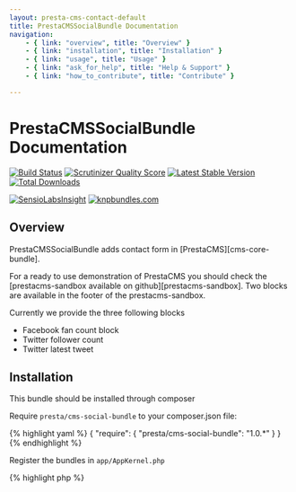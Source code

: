 ```yaml
---
layout: presta-cms-contact-default
title: PrestaCMSSocialBundle Documentation
navigation:
    - { link: "overview", title: "Overview" }
    - { link: "installation", title: "Installation" }
    - { link: "usage", title: "Usage" }
    - { link: "ask_for_help", title: "Help & Support" }
    - { link: "how_to_contribute", title: "Contribute" }

---
```


# PrestaCMSSocialBundle Documentation
[![Build Status](https://secure.travis-ci.org/prestaconcept/PrestaCMSSocialBundle.png?branch=master)](http://travis-ci.org/prestaconcept/PrestaCMSSocialBundle)
[![Scrutinizer Quality Score](https://scrutinizer-ci.com/g/prestaconcept/PrestaCMSSocialBundle/badges/quality-score.png?s=a5721c174fead4cb642be18f44965d15d024333c)](https://scrutinizer-ci.com/g/prestaconcept/PrestaCMSSocialBundle/)
[![Latest Stable Version](https://poser.pugx.org/presta/cms-social-bundle/v/stable.png)](https://packagist.org/packages/presta/cms-social-bundle)
[![Total Downloads](https://poser.pugx.org/presta/cms-social-bundle/downloads.png)](https://packagist.org/packages/presta/cms-social-bundle)

[![SensioLabsInsight](https://insight.sensiolabs.com/projects/c6c99c8b-0706-4b09-a7c4-f21d165cb7c3/big.png)](https://insight.sensiolabs.com/projects/c6c99c8b-0706-4b09-a7c4-f21d165cb7c3)
[![knpbundles.com](http://knpbundles.com/prestaconcept/PrestaCMSSocialBundle/badge)](http://knpbundles.com/prestaconcept/PrestaCMSSocialBundle)

## Overview

PrestaCMSSocialBundle adds contact form in [PrestaCMS][cms-core-bundle].

For a ready to use demonstration of PrestaCMS you should check the [prestacms-sandbox available on github][prestacms-sandbox].
Two blocks are available in the footer of the prestacms-sandbox.

Currently we provide the three following blocks

+ Facebook fan count block
+ Twitter follower count
+ Twitter latest tweet

## Installation

This bundle should be installed through composer

Require ``presta/cms-social-bundle`` to your composer.json file:

{% highlight yaml %}
{
    "require": {
        "presta/cms-social-bundle": "1.0.*"
    }
}
{% endhighlight %}

Register the bundles in ``app/AppKernel.php``

{% highlight php %}
<?php
// app/AppKernel.php
public function registerBundles()
{
    return array(
        // ...
        new \new Sonata\IntlBundle\SonataIntlBundle(),
        new \new Presta\CMSSocialBundle\PrestaCMSSocialBundle(),
    );
}
{% endhighlight %}

## Usage

By default none of the three blocks are available, you have to add some configurations in your config.yml file

To enable the twitter relative block, you have to put the config below in your config.yml file. Takes care of replacing the parameters with your own parameters, the parameters can be found in your twitter developer account.

{% highlight yaml %}
# app/config/config.yml
presta_cms_social:
    twitter:
        url: %twitter.api_url%
        consumer_key: %twitter.consumer_key%
        consumer_secret: %twitter.consumer_secret%
        token: %twitter.access_token%
        token_secret: %twitter.access_token_secret%
{% endhighlight %}

By adding the configuration above, you now have access to the two twitter blocks which displays your latest tweet, and your current follower count.


To enable the facebook relative block, you have to add in your config.yml, the configuration below, here you also have to replace the parameters with your own parameters, the parameters can be found in your facebook developer account.

{% highlight yaml %}
# app/config/config.yml
presta_cms_social:
    facebook:
        application_id: %facebook.application_id%
        application_secret: %facebook.application_secret%
{% endhighlight %}

With this config, you can now add the facebook fan count block into your pages

## Ask for help ##

If you need help about this project you can [post a message on our google group][google-groups]

## How to contribute ##

The best way to contribute is to use Github Pull Request system. Any contributions like translation, documentation, bug reporting or even new block...

[cms-core-bundle]: https://github.com/prestaconcept/PrestaCMSCoreBundle
[prestacms-sandbox]: https://github.com/prestaconcept/prestacms-sandbox
[google-groups]: https://groups.google.com/forum/?hl=fr&fromgroups#!forum/prestacms-devs